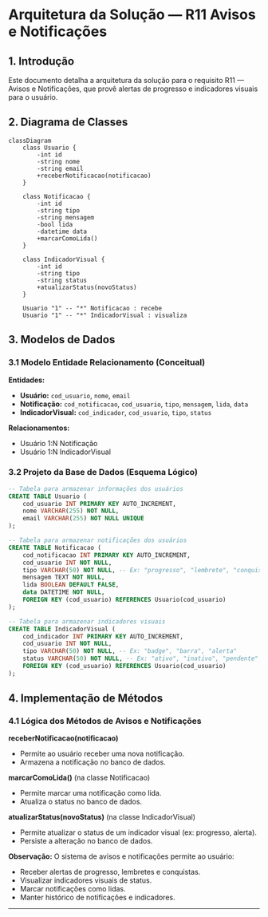 # Arquitetura da Solução — R11 Avisos e Notificações

## 1. Introdução

Este documento detalha a arquitetura da solução para o requisito R11 — Avisos e Notificações, que provê alertas de progresso e indicadores visuais para o usuário.

## 2. Diagrama de Classes

```mermaid
classDiagram
    class Usuario {
        -int id
        -string nome
        -string email
        +receberNotificacao(notificacao)
    }

    class Notificacao {
        -int id
        -string tipo
        -string mensagem
        -bool lida
        -datetime data
        +marcarComoLida()
    }

    class IndicadorVisual {
        -int id
        -string tipo
        -string status
        +atualizarStatus(novoStatus)
    }

    Usuario "1" -- "*" Notificacao : recebe
    Usuario "1" -- "*" IndicadorVisual : visualiza
```

## 3. Modelos de Dados

### 3.1 Modelo Entidade Relacionamento (Conceitual)

**Entidades:**

- **Usuário:** `cod_usuario`, `nome`, `email`
- **Notificação:** `cod_notificacao`, `cod_usuario`, `tipo`, `mensagem`, `lida`, `data`
- **IndicadorVisual:** `cod_indicador`, `cod_usuario`, `tipo`, `status`

**Relacionamentos:**

- Usuário 1:N Notificação
- Usuário 1:N IndicadorVisual

### 3.2 Projeto da Base de Dados (Esquema Lógico)

```sql
-- Tabela para armazenar informações dos usuários
CREATE TABLE Usuario (
    cod_usuario INT PRIMARY KEY AUTO_INCREMENT,
    nome VARCHAR(255) NOT NULL,
    email VARCHAR(255) NOT NULL UNIQUE
);

-- Tabela para armazenar notificações dos usuários
CREATE TABLE Notificacao (
    cod_notificacao INT PRIMARY KEY AUTO_INCREMENT,
    cod_usuario INT NOT NULL,
    tipo VARCHAR(50) NOT NULL, -- Ex: "progresso", "lembrete", "conquista"
    mensagem TEXT NOT NULL,
    lida BOOLEAN DEFAULT FALSE,
    data DATETIME NOT NULL,
    FOREIGN KEY (cod_usuario) REFERENCES Usuario(cod_usuario)
);

-- Tabela para armazenar indicadores visuais
CREATE TABLE IndicadorVisual (
    cod_indicador INT PRIMARY KEY AUTO_INCREMENT,
    cod_usuario INT NOT NULL,
    tipo VARCHAR(50) NOT NULL, -- Ex: "badge", "barra", "alerta"
    status VARCHAR(50) NOT NULL, -- Ex: "ativo", "inativo", "pendente"
    FOREIGN KEY (cod_usuario) REFERENCES Usuario(cod_usuario)
);
```

## 4. Implementação de Métodos

### 4.1 Lógica dos Métodos de Avisos e Notificações

**receberNotificacao(notificacao)**
- Permite ao usuário receber uma nova notificação.
- Armazena a notificação no banco de dados.

**marcarComoLida()** (na classe Notificacao)
- Permite marcar uma notificação como lida.
- Atualiza o status no banco de dados.

**atualizarStatus(novoStatus)** (na classe IndicadorVisual)
- Permite atualizar o status de um indicador visual (ex: progresso, alerta).
- Persiste a alteração no banco de dados.

**Observação:**
O sistema de avisos e notificações permite ao usuário:
- Receber alertas de progresso, lembretes e conquistas.
- Visualizar indicadores visuais de status.
- Marcar notificações como lidas.
- Manter histórico de notificações e indicadores.

---

